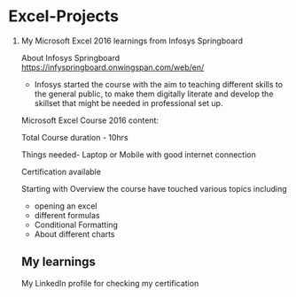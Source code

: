 # Excel-Projects

1. My Microsoft Excel 2016 learnings from Infosys Springboard
   
   About Infosys Springboard <https://infyspringboard.onwingspan.com/web/en/>
   - Infosys started the course with the aim to teaching different skills to the general public, to make them digitally literate and develop the skillset that might be needed in professional set up.
   
   Microsoft Excel Course 2016 content:
   
   Total Course duration - 10hrs
   
   Things needed- Laptop or Mobile with good internet connection
   
   Certification available
   
   Starting with Overview the course have touched various topics including
   - opening an excel
   - different formulas
   - Conditional Formatting
   - About different charts
  
   My learnings
   -

   My LinkedIn profile for checking my certification
   
